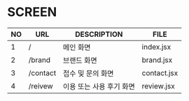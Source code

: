 # SCREEN

| NO  | URL      | DESCRIPTION              | FILE        |
| --- | -------- | ------------------------ | ----------- |
| 1   | /        | 메인 화면                | index.jsx   |
| 2   | /brand   | 브랜드 화면              | brand.jsx   |
| 3   | /contact | 접수 및 문의 화면        | contact.jsx |
| 4   | /reivew  | 이용 또는 사용 후기 화면 | review.jsx  |
